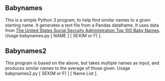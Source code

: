 ## Babynames
This is a simple Python 3 program, to help find similar names to a given starting name. It generates a text file from a Pandas dataframe. It uses data from [The United States Social Secruity Administration Top 100 Baby Names](https://www.ssa.gov/oact/babynames/names.zip). Usage babynames.py [ NAME ] [ SEX(M or F) ].

## Babynames2
This program is based on the above, but takes multiple names as input, and produces similar names to the average of those given. Usage babynames2.py [ SEX(M or F) ] [ Name List ].
